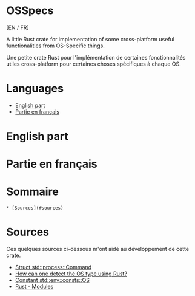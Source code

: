 # OSSpecs

[EN / FR]

A little Rust crate for implementation of some cross-platform useful functionalities from OS-Specific things.

Une petite crate Rust pour l'implémentation de certaines fonctionnalités utiles cross-platform pour certaines choses spécifiques à chaque OS.

# Languages

* [English part](#english-part)
* [Partie en français](#partie-en-français)

# English part

# Partie en français

# Sommaire

	* [Sources](#sources)

# Sources

Ces quelques sources ci-dessous m'ont aidé au développement de cette crate.

* [Struct std::process::Command](https://doc.rust-lang.org/std/process/struct.Command.html)
* [How can one detect the OS type using Rust?](https://stackoverflow.com/questions/43292357/how-can-one-detect-the-os-type-using-rust)
* [Constant std::env::consts::OS](https://doc.rust-lang.org/std/env/consts/constant.OS.html)
* [Rust - Modules](https://www.tutorialspoint.com/rust/rust_modules.htm)
